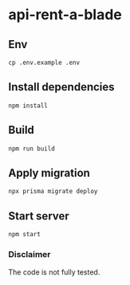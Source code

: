 # api-rent-a-blade

## Env
```
cp .env.example .env
```

## Install dependencies
```
npm install
```

## Build
```
npm run build
```

## Apply migration
```
npx prisma migrate deploy
```

## Start server
```
npm start
```

### Disclaimer
The code is not fully tested.